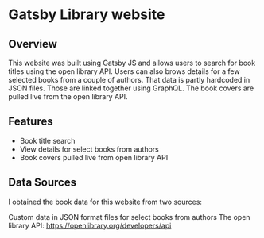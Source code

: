 # Gatsby Library website

## Overview

This website was built using Gatsby JS and allows users to search for book titles using the open library API. Users can also brows details for a few selected books from a couple of authors. That data is partly hardcoded in JSON files. Those are linked together using GraphQL. The book covers are pulled live from the open library API.

## Features

- Book title search
- View details for select books from authors
- Book covers pulled live from open library API

## Data Sources

I obtained the book data for this website from two sources:

Custom data in JSON format files for select books from authors
The open library API: https://openlibrary.org/developers/api
